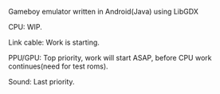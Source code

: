 Gameboy emulator written in Android(Java) using LibGDX

CPU: WIP.

Link cable: Work is starting.

PPU/GPU: Top priority, work will start ASAP, before CPU work continues(need for test roms).

Sound: Last priority.
